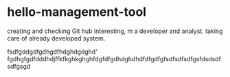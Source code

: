 # hello-management-tool
creating and checking
Git hub interesting, m a developer and analyst. taking care of already developed system.

fsdfgddgdfgdhgdfhdghdgdghd'
fgdhgfgdfdddhdjffkfkghkghghfdgfdfgdhdghdhdfdfgdfgfsdfsdfsdfgsfdsdsdfsdfgsgd
